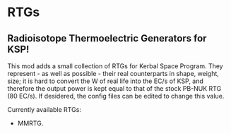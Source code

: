 # RTGs
Radioisotope Thermoelectric Generators for KSP!
---------------------------------------------------

This mod adds a small collection of RTGs for Kerbal Space Program. They represent - as well as possible - their real counterparts in shape, weight, size; it is hard to convert the W of real life into the EC/s of KSP, and therefore the output power is kept equal to that of the stock PB-NUK RTG (80 EC/s). If desidered, the config files can be edited to change this value.

Currently available RTGs:

- MMRTG.
